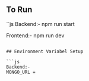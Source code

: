 ## To Run

``js
Backend:-
npm run start

Frontend:-
npm run dev

````

## Environment Variabel Setup

```js
Backend:-
MONGO_URL =
````
